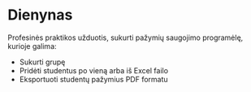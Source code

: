 # Dienynas

Profesinės praktikos užduotis, sukurti pažymių saugojimo programėlę, kurioje galima:

  - Sukurti grupę
  - Pridėti studentus po vieną arba iš Excel failo
  - Eksportuoti studentų pažymius PDF formatu
